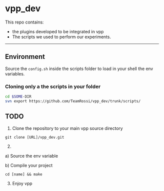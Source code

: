 vpp_dev
===

This repo contains:
- the plugins developed to be integrated in vpp
- The scripts we used to perform our experiments.

---

## Environment
Source the ```config.sh``` inside the scripts folder to load in your shell the env variables.

### Cloning only a the scripts in your folder

```bash
cd $SOME-DIR
svn export https://github.com/TeamRossi/vpp_dev/trunk/scripts/
```

## TODO

1. Clone the repository to your main vpp source directory
``` 
git clone [URL]/vpp_dev.git
```

2.

a) Source the env variable

b) Compile your project
```
cd [name] && make 
```

3. Enjoy vpp

